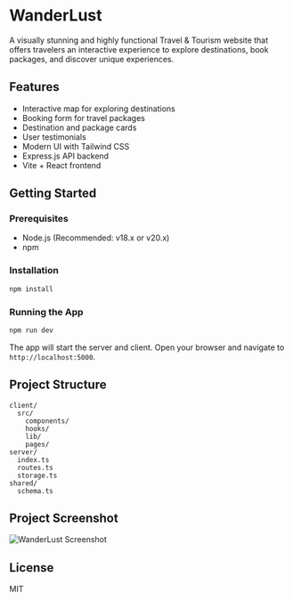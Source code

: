 # WanderLust

A visually stunning and highly functional Travel & Tourism website that offers travelers an interactive experience to explore destinations, book packages, and discover unique experiences.

## Features
- Interactive map for exploring destinations
- Booking form for travel packages
- Destination and package cards
- User testimonials
- Modern UI with Tailwind CSS
- Express.js API backend
- Vite + React frontend

## Getting Started

### Prerequisites
- Node.js (Recommended: v18.x or v20.x)
- npm

### Installation
```bash
npm install
```

### Running the App
```bash
npm run dev
```

The app will start the server and client. Open your browser and navigate to `http://localhost:5000`.

## Project Structure
```
client/
  src/
    components/
    hooks/
    lib/
    pages/
server/
  index.ts
  routes.ts
  storage.ts
shared/
  schema.ts
```

## Project Screenshot

![WanderLust Screenshot](attached_assets/screenshot.png)

## License
MIT
